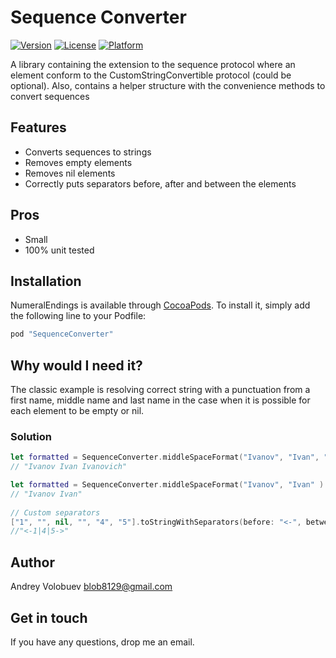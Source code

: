 # Sequence Converter

[![Version](https://img.shields.io/cocoapods/v/SequenceConverter.svg?style=flat)](http://cocoapods.org/pods/SequenceConverter)
[![License](https://img.shields.io/cocoapods/l/SequenceConverter.svg?style=flat)](http://cocoapods.org/pods/SequenceConverter)
[![Platform](https://img.shields.io/cocoapods/p/SequenceConverter.svg?style=flat)](http://cocoapods.org/pods/SequenceConverter)

A library containing the extension to the sequence protocol where an element conform to the 
CustomStringConvertible protocol (could be optional). Also, contains a helper structure with the convenience
methods to convert sequences

## Features

- Converts sequences to strings 
- Removes empty elements 
- Removes nil elements 
- Correctly puts separators before, after and between the elements 

## Pros 

- Small 
- 100% unit tested 

## Installation

NumeralEndings is available through [CocoaPods](http://cocoapods.org). To install
it, simply add the following line to your Podfile:

```ruby
pod "SequenceConverter"
```

## Why would I need it?


The classic example is resolving correct string with a punctuation from a first name, middle name and last
name in the case when it is possible for each element to be empty or nil.     

### Solution

```swift
let formatted = SequenceConverter.middleSpaceFormat("Ivanov", "Ivan", "Ivanovich" )
// "Ivanov Ivan Ivanovich"

let formatted = SequenceConverter.middleSpaceFormat("Ivanov", "Ivan" )
// "Ivanov Ivan"
	    
// Custom separators 
["1", "", nil, "", "4", "5"].toStringWithSeparators(before: "<-", between: "|", after: "->")
//"<-1|4|5->"

```
## Author

Andrey Volobuev blob8129@gmail.com

## Get in touch

If you have any questions, drop me an email.
